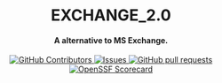 <h1 align="center">EXCHANGE_2.0</h1>

<h4 align="center">A alternative to MS Exchange.</h4>

<p align="center">
    <a href="https://github.com/ydfdas1f546g1df/exchange_2.0/graphs/contributors">
      <img alt="GitHub Contributors" src="https://img.shields.io/github/contributors/ydfdas1f546g1df/exchange_2.0" />
    </a>
    <a href="https://github.com/ydfdas1f546g1df/exchange_2.0/issues">
      <img alt="Issues" src="https://img.shields.io/github/issues/ydfdas1f546g1df/exchange_2.0?color=ed793a" />
    </a>
    <a href="https://github.com/ydfdas1f546g1df/exchange_2.0/pulls">
      <img alt="GitHub pull requests" src="https://img.shields.io/github/issues/ydfdas1f546g1df/exchange_2.0?color=0088ff" />
    </a>
    <a href="https://securityscorecards.dev/viewer/?uri=github.com/ydfdas1f546g1df/exchange_2.0">
      <img alt="OpenSSF Scorecard" src="https://api.securityscorecards.dev/projects/github.com/ydfdas1f546g1df/exchange_2.0/badge" />
    </a>
</p>
